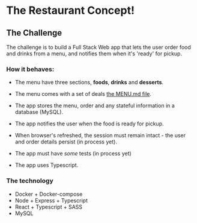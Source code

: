 # The  Restaurant Concept!

## The Challenge
The challenge is to build a Full Stack Web app that lets the user order food and drinks from a menu, and notifies them when it's 'ready' for pickup.


### How it behaves:
- The menu have three sections, **foods**, **drinks** and **desserts**.

- The menu comes with a set of deals [the MENU.md file](MENU.md).

- The app stores the menu, order and any stateful information in a database (MySQL).

- The app notifies the user when the food is ready for pickup.

- When browser's refreshed, the session must remain intact - the user and order details persist (in process yet).

- The app must have _some_ tests (in process yet)

- The app uses Typescript.

### The technology
- Docker + Docker-compose
- Node + Express + Typescript
- React + Typescript + SASS
- MySQL

